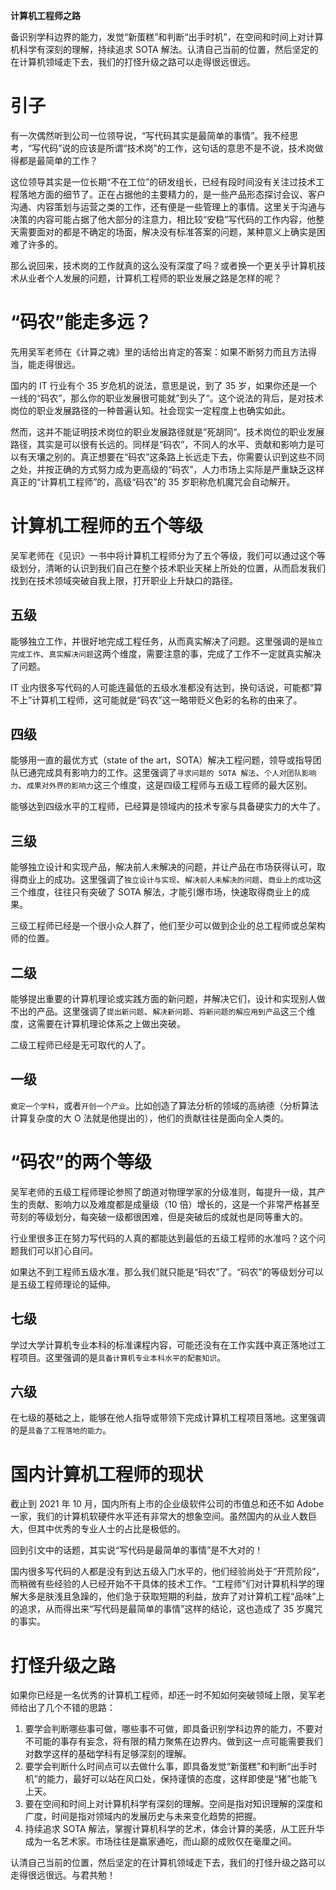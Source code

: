 **计算机工程师之路**

备识别学科边界的能力，发觉“新蛋糕”和判断“出手时机”，在空间和时间上对计算机科学有深刻的理解，持续追求 SOTA 解法。认清自己当前的位置，然后坚定的在计算机领域走下去，我们的打怪升级之路可以走得很远很远。

# 引子

有一次偶然听到公司一位领导说，“写代码其实是最简单的事情”。我不经思考，“写代码”说的应该是所谓“技术岗”的工作，这句话的意思不是不说，技术岗做得都是最简单的工作？

这位领导其实是一位长期“不在工位”的研发组长，已经有段时间没有关注过技术工程落地方面的细节了。正在占据他的主要精力的，是一些产品形态探讨会议、客户沟通、内容策划与运营之类的工作，还有便是一些管理上的事情。这里关于沟通与决策的内容可能占据了他大部分的注意力，相比较“安稳”写代码的工作内容，他整天需要面对的都是不确定的场面，解决没有标准答案的问题，某种意义上确实是困难了许多的。

那么说回来，技术岗的工作就真的这么没有深度了吗？或者换一个更关乎计算机技术从业者个人发展的问题，计算机工程师的职业发展之路是怎样的呢？

# “码农”能走多远？

先用吴军老师在《计算之魂》里的话给出肯定的答案：如果不断努力而且方法得当，能走得很远。

国内的 IT 行业有个 35 岁危机的说法，意思是说，到了 35 岁，如果你还是一个一线的“码农”，那么你的职业发展很可能就”到头了“。这个说法的背后，是对技术岗位的职业发展路径的一种普遍认知。社会现实一定程度上也确实如此。

然而，这并不能证明技术岗位的职业发展路径就是”死胡同“。技术岗位的职业发展路径，其实是可以很有长远的。同样是“码农”，不同人的水平、贡献和影响力是可以有天壤之别的。真正想要在“码农”这条路上长远走下去，你需要认识到这些不同之处，并按正确的方式努力成为更高级的“码农”，人力市场上实际是严重缺乏这样真正的“计算机工程师”的，高级“码农”的 35 岁职称危机魔咒会自动解开。

# 计算机工程师的五个等级

吴军老师在《见识》一书中将计算机工程师分为了五个等级，我们可以通过这个等级划分，清晰的认识到我们自己在整个技术职业天梯上所处的位置，从而启发我们找到在技术领域突破自我上限，打开职业上升缺口的路径。

## 五级

能够独立工作，并很好地完成工程任务，从而真实解决了问题。这里强调的是`独立完成工作`、`真实解决问题`这两个维度，需要注意的事，完成了工作不一定就真实解决了问题。

IT 业内很多写代码的人可能连最低的五级水准都没有达到，换句话说，可能都“算不上”计算机工程师，这可能就是“码农”这一略带贬义色彩的名称的由来了。

## 四级

能够用一直的最优方式（state of the art，SOTA）解决工程问题，领导或指导团队已通完成具有影响力的工作。这里强调了`寻求问题的 SOTA 解法`、`个人对团队影响力`、`成果对外界的影响力`这三个维度，这是四级工程师与五级工程师的最大区别。

能够达到四级水平的工程师，已经算是领域内的技术专家与具备硬实力的大牛了。

## 三级

能够独立设计和实现产品，解决前人未解决的问题，并让产品在市场获得认可，取得商业上的成功。这里强调了`独立设计与实现`、`解决前人未解决的问题`、`商业上的成功`这三个维度，往往只有突破了 SOTA 解法，才能引爆市场，快速取得商业上的成果。

三级工程师已经是一个很小众人群了，他们至少可以做到企业的总工程师或总架构师的位置。

## 二级

能够提出重要的计算机理论或实践方面的新问题，并解决它们，设计和实现别人做不出的产品。这里强调了`提出新问题`、`解决新问题`、`将新问题的解应用到产品`这三个维度，这需要在计算机理论体系之上做出突破。

二级工程师已经是无可取代的人了。

## 一级

`奠定一个学科`，或者`开创一个产业`。比如创造了算法分析的领域的高纳德（分析算法计算复杂度的大 O 法就是他提出的），他们的贡献往往是面向全人类的。

# “码农”的两个等级

吴军老师的五级工程师理论参照了朗道对物理学家的分级准则，每提升一级，其产生的贡献、影响力以及难度都是成量级（10 倍）增长的，这是一个非常严格甚至苛刻的等级划分，每突破一级都很困难，但是突破后的成就也是同等重大的。

行业里很多正在努力写代码的人真的都能达到最低的五级工程师的水准吗？这个问题我们可以扪心自问。

如果达不到工程师五级水准，那么我们就只能是“码农”了。“码农”的等级划分可以是五级工程师理论的延伸。

## 七级

学过大学计算机专业本科的标准课程内容，可能还没有在工作实践中真正落地过工程项目。这里强调的是`具备计算机专业本科水平的配套知识`。

## 六级

在七级的基础之上，能够在他人指导或带领下完成计算机工程项目落地。这里强调的是`具备了工程落地的能力`。

# 国内计算机工程师的现状

截止到 2021 年 10 月，国内所有上市的企业级软件公司的市值总和还不如 Adobe 一家，我们的计算机软硬件水平还有非常大的想象空间。虽然国内的从业人数巨大，但其中优秀的专业人士的占比是极低的。

回到引文中的话题，其实说“写代码是最简单的事情”是不大对的！

国内很多写代码的人都是没有到达五级入门水平的，他们经验尚处于“开荒阶段”，而稍微有些经验的人已经开始不干具体的技术工作。“工程师”们对计算机科学的理解大多是肤浅且急躁的，他们急于获取短期的利益，放弃了对计算机工程“品味”上的追求，从而得出来“写代码是最简单的事情”这样的结论，这也造成了 35 岁魔咒的事实。

# 打怪升级之路

如果你已经是一名优秀的计算机工程师，却还一时不知如何突破领域上限，吴军老师给出了几个不错的思路：

1. 要学会判断哪些事可做，哪些事不可做，即具备识别学科边界的能力，不要对不可能的事存有妄念，将有限的精力聚焦在边界内。做到这一点可能需要我们对数学这样的基础学科有足够深刻的理解。
2. 要学会判断什么时间点可以去做什么事，即具备发觉“新蛋糕”和判断“出手时机”的能力，最好可以站在风口处，保持谨慎的态度，这样即使是“猪”也能飞上天。
3. 要在空间和时间上对计算机科学有深刻的理解。空间是指对知识理解的深度和广度，时间是指对领域内的发展历史与未来变化趋势的把握。
4. 持续追求 SOTA 解法，掌握计算机科学的艺术，体会计算的美感，从工匠升华成为一名艺术家。市场往往是赢家通吃，而山巅的成败仅在毫厘之间。

认清自己当前的位置，然后坚定的在计算机领域走下去，我们的打怪升级之路可以走得很远很远。与君共勉！
